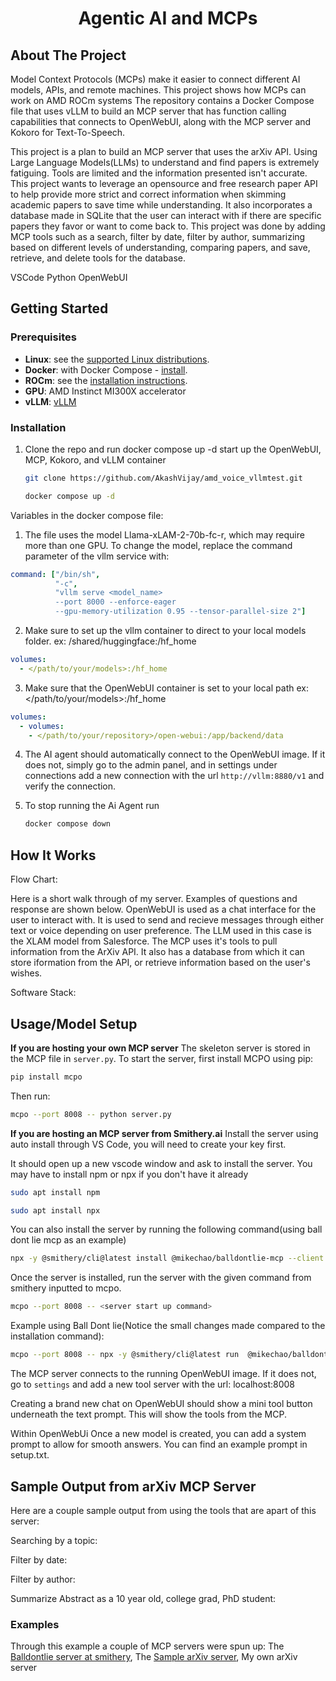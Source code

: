<div align="center">

<h1> Agentic AI and MCPs </h1>

<div align="left">

<!-- ABOUT THE PROJECT -->

##  About The Project 

Model Context Protocols (MCPs) make it easier to connect different AI models, APIs, and remote machines. This project shows how MCPs can work on AMD ROCm systems The repository contains a Docker Compose file that uses vLLM to build an MCP server that has function calling capabilities that connects to OpenWebUI, along with the MCP server and Kokoro for Text-To-Speech.

This project is a plan to build an MCP server that uses the arXiv API. Using Large Language Models(LLMs) to understand and find papers is extremely fatiguing. Tools are limited and the information presented isn't accurate. This project wants to leverage an opensource and free research paper API to help provide more strict and correct information when skimming academic papers to save time while understanding. It also incorporates a database made in SQLite that the user can interact with if there are specific papers they favor or want to come back to. This project was done by adding MCP tools such as a search, filter by date, filter by author, summarizing based on different levels of understanding, comparing papers, and save, retrieve, and delete tools for the database.

VSCode
Python
OpenWebUI

<!-- GETTING STARTED -->

##  Getting Started 

###  Prerequisites 

* **Linux**: see the [supported Linux distributions](https://rocm.docs.amd.com/projects/install-on-linux/en/latest/reference/system-requirements.html#supported-operating-systems).
* **Docker**: with Docker Compose - [install](https://docs.docker.com/engine/install/).
* **ROCm**: see the [installation instructions](https://rocm.docs.amd.com/projects/install-on-linux/en/latest/tutorial/quick-start.html).
* **GPU**: AMD Instinct MI300X accelerator
* **vLLM**: [vLLM](https://github.com/vllm-project/vllm)


### Installation 

1. Clone the repo and run docker compose up -d start up the OpenWebUI, MCP, Kokoro, and vLLM container
   
   ```sh
   git clone https://github.com/AkashVijay/amd_voice_vllmtest.git
   ``` 
   
   ```sh
   docker compose up -d
   ```
Variables in the docker compose file:

1. The file uses the model Llama-xLAM-2-70b-fc-r, which may require more than one GPU. To change the model, replace the command parameter of the vllm service with:
  
  ```yaml
  command: ["/bin/sh", 
            "-c", 
            "vllm serve <model_name> 
            --port 8000 --enforce-eager 
            --gpu-memory-utilization 0.95 --tensor-parallel-size 2"]
  ```
2. Make sure to set up the vllm container to direct to your local models folder.
  ex: /shared/huggingface:/hf_home

  ```yaml
  volumes:
    - </path/to/your/models>:/hf_home
  ```
3. Make sure that the OpenWebUI container is set to your local path
  ex: </path/to/your/models>:/hf_home
    
  ```yaml
  volumes:
    - volumes:
      - </path/to/your/repository>/open-webui:/app/backend/data
  ```
4. The AI agent should automatically connect to the OpenWebUI image. If it does not, simply go to the admin panel, and in settings under connections add a new connection with the url `http://vllm:8880/v1` and verify the connection.

2. To stop running the Ai Agent run
   
   ```sh
   docker compose down
   ```

## How It Works

Flow Chart:

Here is a short walk through of my server. Examples of questions and response are shown below. OpenWebUI is used as a chat interface for the user to interact with. It is used to send and recieve messages through either text or voice depending on user preference. The LLM used in this case is the XLAM model from Salesforce. The MCP uses it's tools to pull information from the ArXiv API. It also has a database from which it can store iformation from the API, or retrieve information based on the user's wishes.

Software Stack:



## Usage/Model Setup

 **If you are hosting your own MCP server**
The skeleton server is stored in the MCP file in `server.py`. To start the server, first install MCPO using pip:

```sh
pip install mcpo
```

Then run:

```sh
mcpo --port 8008 -- python server.py
```

**If you are hosting an MCP server from Smithery.ai**
Install the server using auto install through VS Code, you will need to create your key first. 

It should open up a new vscode window and ask to install the server.
You may have to install npm or npx if you don't have it already
```sh
sudo apt install npm
```
```sh
sudo apt install npx
```
You can also install the server by running the following command(using ball dont lie mcp as an example)

```sh
npx -y @smithery/cli@latest install @mikechao/balldontlie-mcp --client vscode --profile characteristic-cephalopod-ovaZ4Q --key 09c2cabe-9c5d-4245-8a68-10951a7c1572
```

Once the server is installed, run the server with the given command from smithery inputted to mcpo.

```sh
mcpo --port 8008 -- <server start up command>
```
Example using Ball Dont lie(Notice the small changes made compared to the installation command):

```sh
mcpo --port 8008 -- npx -y @smithery/cli@latest run  @mikechao/balldontlie-mcp --profile characteristic-cephalopod-ovaZ4Q --key 09c2cabe-9c5d-4245-8a68-10951a7c1572
```

The MCP server connects to the running OpenWebUI image. If it does not, go to `settings` and add a new tool server with the url: localhost:8008

Creating a brand new chat on OpenWebUI should show a mini tool button underneath the text prompt. This will show the tools from the MCP.

Within OpenWebUi Once a new model is created, you can add a system prompt to allow for smooth answers. You can find an example prompt in setup.txt.

## Sample Output from arXiv MCP Server

Here are a couple sample output from using the tools that are apart of this server:

Searching by a topic:



Filter by date:



Filter by author:



Summarize Abstract as a 10 year old, college grad, PhD student:


### Examples

Through this example a couple of MCP servers were spun up: 
The [Balldontlie server at smithery](https://smithery.ai/server/@mikechao/balldontlie-mcp "https://smithery.ai/server/@mikechao/balldontlie-mcp"),
The [Sample arXiv server](https://github.com/blazickjp/arxiv-mcp-server "https://github.com/blazickjp/arxiv-mcp-server"),
My own arXiv server

